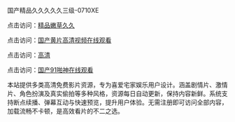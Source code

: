 国产精品久久久久久三级-0710XE

点击访问：<a href="https://heiliaoxqkkct.pages.dev">精品嫩草久久</a>

点击访问：<a href="https://heiliaoxwd5i8.pages.dev">国产黄片高清视频在线观看</a>

点击访问：<a href="https://heiliaowt0d7p.pages.dev">高清</a>

点击访问：<a href="https://heiliaoga6s9v.pages.dev">国产91啪神在线观看</a>

本站提供多类高清免费影片资源，专为喜爱宅家娱乐用户设计。涵盖剧情片、激情片、角色扮演及真实偷拍等多种风格，资源每日自动更新，保持内容新鲜。系统支持断点续播、弹幕互动与快速预览，提升用户体验。无需注册即可访问全部内容，加载流畅不卡顿，是高效看片的不二之选。

<span style="display:none;">[Canonical link](https://github.com/rfv20250710/rfv14 ）</span>
